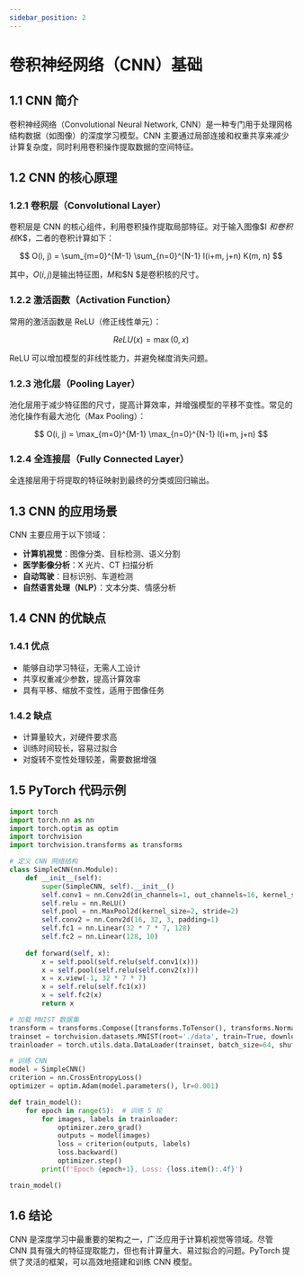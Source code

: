 ```yaml
---
sidebar_position: 2
---
```


# 卷积神经网络（CNN）基础

## 1.1 CNN 简介

卷积神经网络（Convolutional Neural Network, CNN）是一种专门用于处理网格结构数据（如图像）的深度学习模型。CNN 主要通过局部连接和权重共享来减少计算复杂度，同时利用卷积操作提取数据的空间特征。

## 1.2 CNN 的核心原理

### 1.2.1 卷积层（Convolutional Layer）

卷积层是 CNN 的核心组件，利用卷积操作提取局部特征。对于输入图像$I $和卷积核$K$，二者的卷积计算如下：

$$
O(i, j) = \sum_{m=0}^{M-1} \sum_{n=0}^{N-1} I(i+m, j+n) K(m, n)
$$

其中，$O(i,j)$是输出特征图，$M$和$N $是卷积核的尺寸。

### 1.2.2 激活函数（Activation Function）

常用的激活函数是 ReLU（修正线性单元）：

$$
ReLU(x) = \max(0, x)
$$

ReLU 可以增加模型的非线性能力，并避免梯度消失问题。

### 1.2.3 池化层（Pooling Layer）

池化层用于减少特征图的尺寸，提高计算效率，并增强模型的平移不变性。常见的池化操作有最大池化（Max Pooling）：

$$
O(i, j) = \max_{m=0}^{M-1} \max_{n=0}^{N-1} I(i+m, j+n)
$$

### 1.2.4 全连接层（Fully Connected Layer）

全连接层用于将提取的特征映射到最终的分类或回归输出。

## 1.3 CNN 的应用场景

CNN 主要应用于以下领域：

- **计算机视觉**：图像分类、目标检测、语义分割
- **医学影像分析**：X 光片、CT 扫描分析
- **自动驾驶**：目标识别、车道检测
- **自然语言处理（NLP）**：文本分类、情感分析

## 1.4 CNN 的优缺点

### 1.4.1 优点

- 能够自动学习特征，无需人工设计
- 共享权重减少参数，提高计算效率
- 具有平移、缩放不变性，适用于图像任务

### 1.4.2 缺点

- 计算量较大，对硬件要求高
- 训练时间较长，容易过拟合
- 对旋转不变性处理较差，需要数据增强

## 1.5 PyTorch 代码示例

```Python
import torch
import torch.nn as nn
import torch.optim as optim
import torchvision
import torchvision.transforms as transforms

# 定义 CNN 网络结构
class SimpleCNN(nn.Module):
    def __init__(self):
        super(SimpleCNN, self).__init__()
        self.conv1 = nn.Conv2d(in_channels=1, out_channels=16, kernel_size=3, padding=1)
        self.relu = nn.ReLU()
        self.pool = nn.MaxPool2d(kernel_size=2, stride=2)
        self.conv2 = nn.Conv2d(16, 32, 3, padding=1)
        self.fc1 = nn.Linear(32 * 7 * 7, 128)
        self.fc2 = nn.Linear(128, 10)
    
    def forward(self, x):
        x = self.pool(self.relu(self.conv1(x)))
        x = self.pool(self.relu(self.conv2(x)))
        x = x.view(-1, 32 * 7 * 7)
        x = self.relu(self.fc1(x))
        x = self.fc2(x)
        return x

# 加载 MNIST 数据集
transform = transforms.Compose([transforms.ToTensor(), transforms.Normalize((0.5,), (0.5,))])
trainset = torchvision.datasets.MNIST(root='./data', train=True, download=True, transform=transform)
trainloader = torch.utils.data.DataLoader(trainset, batch_size=64, shuffle=True)

# 训练 CNN
model = SimpleCNN()
criterion = nn.CrossEntropyLoss()
optimizer = optim.Adam(model.parameters(), lr=0.001)

def train_model():
    for epoch in range(5):  # 训练 5 轮
        for images, labels in trainloader:
            optimizer.zero_grad()
            outputs = model(images)
            loss = criterion(outputs, labels)
            loss.backward()
            optimizer.step()
        print(f'Epoch {epoch+1}, Loss: {loss.item():.4f}')

train_model()
```

## 1.6 结论

CNN 是深度学习中最重要的架构之一，广泛应用于计算机视觉等领域。尽管 CNN 具有强大的特征提取能力，但也有计算量大、易过拟合的问题。PyTorch 提供了灵活的框架，可以高效地搭建和训练 CNN 模型。